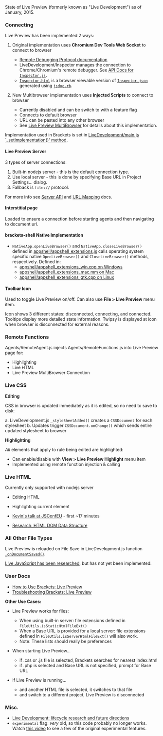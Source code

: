 State of Live Preview (formerly known as "Live Development") as of January, 2015.

### Connecting

Live Preview has been implemented 2 ways:

1. Original implementation uses **Chromium Dev Tools Web Socket** to connect to browser

    - [Remote Debugging Protocol documentation](https://developer.chrome.com/devtools/docs/debugger-protocol)
    - LiveDevelopment/Inspector manages the connection to Chrome/Chromium's remote debugger. See [API Docs for `Inspector.js`](http://brackets.io/docs/current/modules/LiveDevelopment/Inspector/Inspector.html).
    - [`Inspector.html`](https://github.com/adobe/brackets/blob/master/src/LiveDevelopment/Inspector/inspector.html) is a browser viewable version of [`Inspector.json`](https://github.com/adobe/brackets/blob/master/src/LiveDevelopment/Inspector/Inspector.json) generated using [`jsdoc.rb`](https://github.com/adobe/brackets/blob/master/src/LiveDevelopment/Inspector/jsdoc.rb).

2. New Multibrowser implementation uses **Injected Scripts** to connect to browser

    - Currently disabled and can be switch to with a feature flag
    - Connects to default browser
    - URL can be pasted into any other browser
    - See [Live Preview MultiBrowser](https://github.com/adobe/brackets/wiki/Live-Preview-Multibrowser) for details about this implementation.

Implementation used in Brackets is set in [LiveDevelopment/main.js `_setImplementation()' method](https://github.com/adobe/brackets/blob/master/src/LiveDevelopment/main.js#L222).

#### Live Preview Server

3 types of server connections:

1. Built-in nodejs server - this is the default connection type.
2. Use local server - this is done by specifying Base URL in Project Settings... dialog.
3. Fallback is `file://` protocol.

For more info see [Server API](https://github.com/adobe/brackets/wiki/Live-Preview-API) and [URL Mapping](https://github.com/adobe/brackets/wiki/Live-Preview-URL-Mapping) docs.


#### Interstitial page

Loaded to ensure a connection before starting agents and then navigating to document url.


#### **brackets-shell** Native Implementation

- `NativeApp.openLiveBrowser()` and `NativeApp.closeLiveBrowser()` defined in [appshell/appshell_extensions.js](https://github.com/adobe/brackets-shell/blob/master/appshell/appshell_extensions.js) calls operating system specific native `OpenLiveBrowser()` and `CloseLiveBrowser()` methods, respectively. Defined in:
    - [appshell/appshell_extensions_win.cpp on Windows](https://github.com/adobe/brackets-shell/blob/master/appshell/appshell_extensions_win.cpp)
    - [appshell/appshell_extensions_mac.mm on Mac](https://github.com/adobe/brackets-shell/blob/master/appshell/appshell_extensions_mac.mm)
    - [appshell/appshell_extensions_gtk.cpp on Linux](https://github.com/adobe/brackets-shell/blob/master/appshell/appshell_extensions_gtk.cpp)


#### Toolbar Icon

Used to toggle Live Preview on/off. Can also use **File > Live Preview** menu item.

Icon shows 3 different states: disconnected, connecting, and connected. Tooltips display more detailed state information. Twipsy is displayed at icon when browser is disconnected for external reasons.

### Remote Functions

Agents/RemoteAgent.js injects Agents/RemoteFunctions.js into Live Preview page for:

- Highlighting
- Live HTML
- Live Preview MultiBrowser Connection


### Live CSS

**Editing**

CSS in browser is updated immediately as it is edited, so no need to save to disk:

a. LiveDevelopment.js `_styleSheetAdded()` creates a `CSSDocument` for each stylesheet
b. Updates trigger `CSSDocument.onChange()` which sends entire updated stylesheet to browser

**Highlighting**

*All* elements that apply to rule being edited are highlighted:

- Can enable/disable with **View > Live Preview Highlight** menu item
- Implemented using remote function injection & calling


### Live HTML

Currently only supported with nodejs server

- Editing HTML
- Highlighting current element

- [Kevin's talk at JSConfEU](http://youtu.be/Axpi1_OVSdo) - first ~17 minutes
- [Research: HTML DOM Data Structure](https://github.com/adobe/brackets/wiki/Research:-HTML-DOM-Data-Structure)

### All Other File Types

Live Preview is reloaded on File Save in LiveDevelopment.js function [`_onDocumentSaved()`](https://github.com/adobe/brackets/blob/master/src/LiveDevelopment/LiveDevelopment.js#L1415).

[Live JavaScript has been researched](https://github.com/adobe/brackets/wiki/Live-Development:-Research-for-live-JavaScript), but has not yet been implemented.


### User Docs

- [How to Use Brackets: Live Preview](https://github.com/adobe/brackets/wiki/How-to-Use-Brackets#live-preview)
- [Troubleshooting Brackets: Live Preview](https://github.com/adobe/brackets/wiki/Troubleshooting#livedev)

**Other Use Cases:**

- Live Preview works for files:
    - When using built-in server: file extensions defined in `FileUtils.isStaticHtmlFileExt()`
    - When a Base URL is provided for a local server: file extensions defined in `FileUtils.isServerHtmlFileExt()` will also work.
    - Note: These lists should really be preferences

- When starting Live Preview...
    - if .css or .js file is selected, Brackets searches for nearest index.html
    - if .php is selected and Base URL is not specified, prompt for Base URL

- If Live Preview is running...
    - and another HTML file is selected, it switches to that file
    - and switch to a different project, Live Preview is disconnected


### Misc.

- [Live Development: lifecycle research and future directions](https://github.com/adobe/brackets/wiki/Live-Development:-lifecycle-research-and-future-directions)
- `experimental` flag: *very* old, so this code probably no longer works. Watch [this video](http://blog.brackets.io/2013/02/08/live-development-with-brackets-experimental/) to see a few of the original experimental features.


